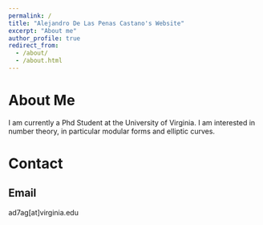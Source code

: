 ```yaml
---
permalink: /
title: "Alejandro De Las Penas Castano's Website"
excerpt: "About me"
author_profile: true
redirect_from: 
  - /about/
  - /about.html
---
```


About Me
======
I am currently a Phd Student at the University of Virginia. I am interested in number theory, in particular modular forms and elliptic curves.

Contact
======
Email
------
ad7ag[at]virginia.edu
